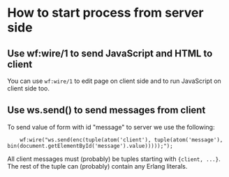 # How to start process from server side

## Use wf:wire/1 to send JavaScript and HTML to client

You can use `wf:wire/1` to edit page on client side and to run JavaScript on client side too.

## Use ws.send() to send messages from client

To send value of form with id "message" to server we use the following:
```
    wf:wire("ws.send(enc(tuple(atom('client'), tuple(atom('message'), bin(document.getElementById('message').value)))));");
```

All client messages must (probably) be tuples starting with `{client, ...}`. The rest of the tuple can (probably) contain any Erlang literals.